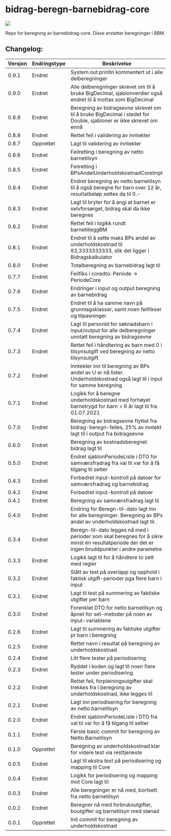 # bidrag-beregn-barnebidrag-core
![](https://github.com/navikt/bidrag-beregn-barnebidrag-core/workflows/maven%20deploy/badge.svg)

Repo for beregning av barnebidrag-core. Disse erstatter beregninger i BBM.

## Changelog:

Versjon | Endringstype | Beskrivelse
--------|--------------|------------
0.9.1   | Endret       | System.out.println kommentert ut i alle delberegninger 
0.9.0   | Endret       | Alle delberegninger skrevet om til å bruke BigDecimal, sjablonverdier også endret til å mottas som BigDecimal
0.8.9   | Endret       | Beregning av bidragsevne skrevet om til å bruke BigDecimal i stedet for Double, sjabloner er ikke skrevet om ennå
0.8.8   | Endret       | Rettet feil i validering av inntekter
0.8.7   | Opprettet    | Lagt til validering av inntekter
0.8.6   | Endret       | Feilretting i beregning av netto barnetilsyn
0.8.5   | Endret       | Feilretting i BPsAndelUnderholdskostnadCoreImpl
0.8.4   | Endret       | Endret beregning av netto barnetilsyn til å også beregne for barn over 12 år, resultatbeløp settes da til 0.-
0.8.3   | Endret       | Lagt til bryter for å angi at barnet er selvforsørget, bidrag skal da ikke beregnes
0.8.2   | Endret       | Rettet feil i logikk rundt barnetilleggBM
0.8.1   | Endret       | Endret til å sette maks BPs andel av underholdskostnad til 83,3333333333, slik det ligger i Bidragskalkulator
0.8.0   | Endret       | Totalberegning av barnebidrag lagt til
0.7.7   | Endret       | Feilfiks i coredto: Periode -> PeriodeCore
0.7.6   | Endret       | Endringer i input og output beregning av barnebidrag
0.7.5   | Endret       | Endret til å ha samme navn på grunnlagsklasser, samt noen feilfikser og tilpasninger
0.7.4   | Endret       | Lagt til personId for søknadsbarn i input/output for alle delberegninger unntatt beregning av bidragsevne
0.7.3   | Endret       | Rettet feil i håndtering av barn med 0 i tilsynsutgift ved beregning av netto tilsynsutgift
0.7.2   | Endret       | Inntekter inn til beregning av BPs andel av U er nå lister. Underholdskostnad også lagt til i input for samme beregning
0.7.1   | Endret       | Logikk for å beregne underholdskostnad med forhøyet barnetrygd for barn < 6 år lagt til fra 01.07.2021
0.7.0   | Endret       | Beregning av bidragsevne flyttet fra bidrag-beregn-felles, 25% av inntekt lagt til i output fra bidragsevne
0.6.0   | Endret       | Beregning av kostnadsberegnet bidrag lagt til
0.5.0   | Endret       | Endret sjablonPeriodeListe i DTO for samværsfradrag fra val til var for å få tilgang til setter
0.4.3   | Endret       | Forbedret input-kontroll på datoer for samværsfradrag og barnebidrag
0.4.2   | Endret       | Forbedret input-kontroll på datoer
0.4.1   | Endret       | Beregning av samværsfradrag lagt til
0.4.0   | Endret       | Endring for Beregn-til-dato lagt inn for alle beregninger. Beregning av BPs andel av underholdskostnad lagt til.
0.3.4   | Endret       | Beregn-til-dato legges nå med i perioder som skal beregnes for å sikre minst én resultatperiode der det er ingen bruddpunkter i andre parametre
0.3.3   | Endret       | Logikk lagt til for å håndtere to sett med regler
0.3.2   | Endret       | Slått av test på overlapp og opphold i faktisk utgift-perioder pga flere barn i input
0.3.1   | Endret       | Lagt til test på summering av faktiske utgifter per barn
0.3.0   | Endret       | Forenklet DTO for netto barnetilsyn og åpnet for set-metoder på noen av input-variablene
0.2.6   | Endret       | Lagt til summering av faktiske utgifter pr barn i beregning
0.2.5   | Endret       | Rettet navn i resultat på beregning av underholdskostnad
0.2.4   | Endret       | Litt flere tester på periodisering
0.2.3   | Endret       | Ryddet i koden og lagt til noen flere tester under periodisering
0.2.2   | Endret       | Rettet feil, forpleiningsutgifter skal trekkes fra i beregning av underholdskostnad, ikke legges til
0.2.1   | Endret       | Lagt inn periodisering for beregning av netto barnetilsyn
0.2.0   | Endret       | Endret sjablonPeriodeListe i DTO fra val til var for å få tilgang til setter
0.1.1   | Endret       | Første basic commit for beregning av Netto Barnetilsyn
0.1.0   | Opprettet    | Beregning av underholdskostnad klar for videre test via resttjeneste
0.0.5   | Endret       | Lagt til ekstra test på periodisering og mapping til Core
0.0.4   | Endret       | Logikk for periodisering og mapping mot Core lagt til
0.0.3   | Endret       | Alle beregninger er nå med, bortsett fra netto barnetilsyn
0.0.2   | Endret       | Beregner nå med forbruksutgifter, boutgifter og barnetilsyn med stønad
0.0.1   | Opprettet    | Init commit for beregning av underholdskostnad
